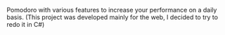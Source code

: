 Pomodoro with various features to increase your performance on a daily basis. (This project was developed mainly for the web, I decided to try to redo it in C#)
